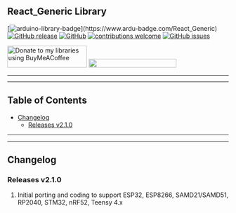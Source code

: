 ## React_Generic Library

[![arduino-library-badge](https://www.ardu-badge.com/badge/React_Generic.svg?)](https://www.ardu-badge.com/React_Generic)
[![GitHub release](https://img.shields.io/github/release/khoih-prog/React_Generic.svg)](https://github.com/khoih-prog/React_Generic/releases)
[![GitHub](https://img.shields.io/github/license/mashape/apistatus.svg)](https://github.com/khoih-prog/React_Generic/blob/master/LICENSE)
[![contributions welcome](https://img.shields.io/badge/contributions-welcome-brightgreen.svg?style=flat)](#Contributing)
[![GitHub issues](https://img.shields.io/github/issues/khoih-prog/React_Generic.svg)](http://github.com/khoih-prog/React_Generic/issues)


<a href="https://www.buymeacoffee.com/khoihprog6" title="Donate to my libraries using BuyMeACoffee"><img src="https://cdn.buymeacoffee.com/buttons/v2/default-yellow.png" alt="Donate to my libraries using BuyMeACoffee" style="height: 50px !important;width: 181px !important;" ></a>
<a href="https://www.buymeacoffee.com/khoihprog6" title="Donate to my libraries using BuyMeACoffee"><img src="https://img.shields.io/badge/buy%20me%20a%20coffee-donate-orange.svg?logo=buy-me-a-coffee&logoColor=FFDD00" style="height: 20px !important;width: 200px !important;" ></a>


---
---

## Table of Contents


* [Changelog](#changelog)
	* [Releases v2.1.0](#releases-v210)


---
---

## Changelog

### Releases v2.1.0

1. Initial porting and coding to support ESP32, ESP8266, SAMD21/SAMD51, RP2040, STM32, nRF52, Teensy 4.x


